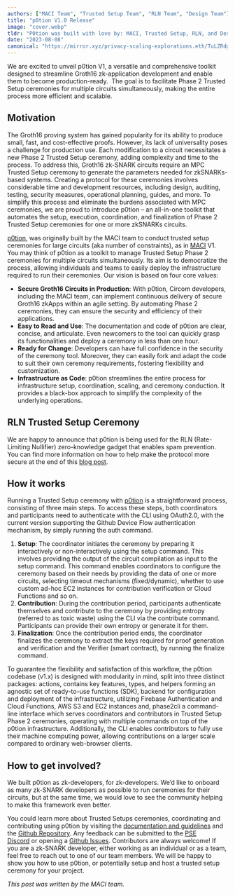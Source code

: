 ```yaml
---
authors: ["MACI Team", "Trusted Setup Team", "RLN Team", "Design Team"]
title: "p0tion V1.0 Release"
image: "cover.webp"
tldr: "P0tion was built with love by: MACI, Trusted Setup, RLN, and Design Teams at PSE."
date: "2023-08-08"
canonical: "https://mirror.xyz/privacy-scaling-explorations.eth/TuLZRdgCQsydC8JJgCNH4F7GzifRBQ6fr31DHGLFVWM"
---
```


We are excited to unveil p0tion V1, a versatile and comprehensive toolkit designed to streamline Groth16 zk-application development and enable them to become production-ready.  The goal is to facilitate Phase 2 Trusted Setup ceremonies for multiple circuits simultaneously, making the entire process more efficient and scalable.

## **Motivation**

The Groth16 proving system has gained popularity for its ability to produce small, fast, and cost-effective proofs. However, its lack of universality poses a challenge for production use. Each modification to a circuit necessitates a new Phase 2 Trusted Setup ceremony, adding complexity and time to the process. To address this, Groth16 zk-SNARK circuits require an MPC Trusted Setup ceremony to generate the parameters needed for zkSNARKs-based systems. Creating a protocol for these ceremonies involves considerable time and development resources, including design, auditing, testing, security measures, operational planning, guides, and more. To simplify this process and eliminate the burdens associated with MPC ceremonies, we are proud to introduce p0tion – an all-in-one toolkit that automates the setup, execution, coordination, and finalization of Phase 2 Trusted Setup ceremonies for one or more zkSNARKs circuits.

[p0tion](https://github.com/privacy-scaling-explorations/p0tion), was originally built by the MACI team to conduct trusted setup ceremonies for large circuits (aka number of constraints), as in [MACI](https://github.com/privacy-scaling-explorations/maci) V1. You may think of p0tion as a toolkit to manage Trusted Setup Phase 2 ceremonies for multiple circuits simultaneously. Its aim is to democratize the process, allowing individuals and teams to easily deploy the infrastructure required to run their ceremonies. Our vision is based on four core values:

- **Secure Groth16 Circuits in Production**: With p0tion, Circom developers, including the MACI team, can implement continuous delivery of secure Groth16 zkApps within an agile setting. By automating Phase 2 ceremonies, they can ensure the security and efficiency of their applications.
- **Easy to Read and Use**: The documentation and code of p0tion are clear, concise, and articulate. Even newcomers to the tool can quickly grasp its functionalities and deploy a ceremony in less than one hour.
- **Ready for Change**: Developers can have full confidence in the security of the ceremony tool. Moreover, they can easily fork and adapt the code to suit their own ceremony requirements, fostering flexibility and customization.
- **Infrastructure as Code**: p0tion streamlines the entire process for infrastructure setup, coordination, scaling, and ceremony conduction. It provides a black-box approach to simplify the complexity of the underlying operations.

## **RLN Trusted Setup Ceremony**

We are happy to announce that p0tion is being used for the RLN (Rate-Limiting Nullifier) zero-knowledge gadget that enables spam prevention. You can find more information on how to help make the protocol more secure at the end of this [blog post](https://mirror.xyz/privacy-scaling-explorations.eth/iCLmH1JVb7fDqp6Mms2NR001m2_n5OOSHsLF2QrxDnQ).

## **How it works**

Running a Trusted Setup ceremony with [p0tion](https://github.com/privacy-scaling-explorations/p0tion) is a straightforward process, consisting of three main steps. To access these steps, both coordinators and participants need to authenticate with the CLI using OAuth2.0, with the current version supporting the Github Device Flow authentication mechanism, by simply running the auth command.

1.  **Setup**: The coordinator initiates the ceremony by preparing it interactively or non-interactively using the setup command. This involves providing the output of the circuit compilation as input to the setup command. This command enables coordinators to configure the ceremony based on their needs by providing the data of one or more circuits, selecting timeout mechanisms (fixed/dynamic), whether to use custom ad-hoc EC2 instances for contribution verification or Cloud Functions and so on.
2.  **Contribution**: During the contribution period, participants authenticate themselves and contribute to the ceremony by providing entropy (referred to as toxic waste) using the CLI via the contribute command. Participants can provide their own entropy or generate it for them.
3.  **Finalization**: Once the contribution period ends, the coordinator finalizes the ceremony to extract the keys required for proof generation and verification and the Verifier (smart contract), by running the finalize command.

To guarantee the flexibility and satisfaction of this workflow, the p0tion codebase (v1.x) is designed with modularity in mind, split into three distinct packages: actions, contains key features, types, and helpers forming an agnostic set of ready-to-use functions (SDK), backend for configuration and deployment of the infrastructure, utilizing Firebase Authentication and Cloud Functions, AWS S3 and EC2 instances and, phase2cli a command-line interface which serves coordinators and contributors in Trusted Setup Phase 2 ceremonies, operating with multiple commands on top of the p0tion infrastructure. Additionally, the CLI enables contributors to fully use their machine computing power, allowing contributions on a larger scale compared to ordinary web-browser clients.

## **How to get involved?**

We built p0tion as zk-developers, for zk-developers. We’d like to onboard as many zk-SNARK developers as possible to run ceremonies for their circuits, but at the same time, we would love to see the community helping to make this framework even better.

You could learn more about Trusted Setups ceremonies, coordinating and contributing using p0tion by visiting the [documentation and guidelines](https://p0tion.super.site/) and the [Github Repository](https://github.com/privacy-scaling-explorations/p0tion). Any feedback can be submitted to the [PSE Discord](https://discord.gg/jy3eax25) or opening a [Github Issues](https://github.com/privacy-scaling-explorations/p0tion/issues). Contributors are always welcome! If you are a zk-SNARK developer, either working as an individual or as a team, feel free to reach out to one of our team members. We will be happy to show you how to use p0tion, or potentially setup and host a trusted setup ceremony for your project.

_This post was written by the MACI team._
